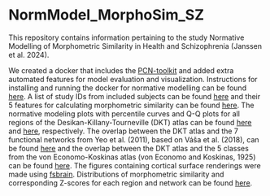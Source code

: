 # NormModel_MorphoSim_SZ


This repository contains information pertaining to the study Normative Modelling of Morphometric Similarity in Health and Schizophrenia (Janssen et al. 2024).

We created a docker that includes the [PCN-toolkit](https://pcntoolkit.readthedocs.io/en/latest/) and added extra automated features for model evaluation and visualization. Instructions for installing and running the docker for normative modelling can be found [here](https://github.com/iamjoostjanssen/NormModel_MorphoSim_SZ/blob/main/Docker_and_ReferenceModelling.txt).
A list of study IDs from included subjects can be found [here](https://github.com/iamjoostjanssen/NormModel_MorphoSim_SZ/blob/main/Included_subjects_IDs.csv) and their 5 features for calculating morphometric similarity can be found [here](https://github.com/iamjoostjanssen/RefModel_MorphoSim_SZ/blob/main/Included_subjects_5_features_10_publicdatasets.csv). The normative modeling plots with percentile curves and Q-Q plots for all regions of the Desikan-Killany-Tourneville (DKT) atlas can be found [here](https://github.com/iamjoostjanssen/NormModel_MorphoSim_SZ/tree/main/NormativeModels) and [here](https://github.com/iamjoostjanssen/NormModel_MorphoSim_SZ/tree/main/Q-Q%20plots), respectively. The overlap between the DKT atlas and the 7 functional networks from Yeo et al. (2011), based on Váša et al. (2018), can be found [here](https://github.com/iamjoostjanssen/NormModel_MorphoSim_SZ/blob/main/yeo_dkt_overlap.csv) and the overlap between the DKT atlas and the 5 classes from the von Economo-Koskinas atlas (von Economo and Koskinas, 1925) can be found [here](https://github.com/iamjoostjanssen/NormModel_MorphoSim_SZ/blob/main/voneconomo_dkt_overlap.csv). The figures containing cortical surface renderings were made using [fsbrain](https://cran.r-project.org/web/packages/fsbrain/vignettes/fsbrain.html). Distributions of morphometric similarity and corresponding Z-scores for each region and network can be found [here](https://github.com/iamjoostjanssen/NormModel_MorphoSim_SZ/tree/main/Distributions).
